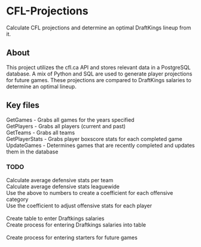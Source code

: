 # CFL-Projections
Calculate CFL projections and determine an optimal DraftKings lineup from it.

## About
This project utilizes the cfl.ca API and stores relevant data in a PostgreSQL database.
A mix of Python and SQL are used to generate player projections for future games.
These projections are compared to DraftKings salaries to determine an optimal lineup.


## Key files
GetGames - Grabs all games for the years specified <br />
GetPlayers - Grabs all players (current and past) <br />
GetTeams - Grabs all teams <br />
GetPlayerStats - Grabs player boxscore stats for each completed game <br />
UpdateGames - Determines games that are recently completed and updates them in the database <br />

### TODO
Calculate average defensive stats per team <br />
Calculate average defensive stats leaguewide <br />
Use the above to numbers to create a coefficient for each offensive category <br />
Use the coefficient to adjust offensive stats for each player <br />
<br />
Create table to enter Draftkings salaries <br />
Create process for entering Draftkings salaries into table <br />
<br />
Create process for entering starters for future games
